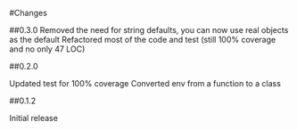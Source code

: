 #Changes

##0.3.0
Removed the need for string defaults, you can now use real objects as the default
Refactored most of the code and test (still 100% coverage and no only 47 LOC)

##0.2.0

Updated test for 100% coverage
Converted env from a function to a class

##0.1.2

Initial release
